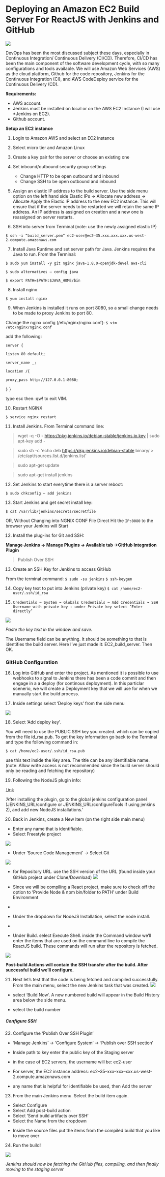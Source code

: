 # Deploying an Amazon EC2 Build Server For ReactJS    with Jenkins and GitHub
![](/image/1.jpeg)


DevOps has been the most discussed subject these days, especially in Continuous Integration/ Continuous Delivery (CI/CD). Therefore, CI/CD has been the main component of the software development cycle, with so many configurations and tools available. We will use Amazon Web Services (AWS) as the cloud platform, Github for the code repository, Jenkins for the Continuous Integration (CI), and AWS CodeDeploy service for the Continuous Delivery (CD).

**Requirements:**

* AWS account.
* Jenkins must be installed on local or on the  AWS EC2 Instance (I will use *Jenkins on EC2).
* Github account.

**Setup an EC2 instance**

1) Login to Amazon AWS and select an EC2 instance
2) Select micro tier and Amazon Linux
3) Create a key pair for the server or choose an existing one
4) Set inbound/outbound security group settings
    * Change HTTP to be open outbound and inbound
    * Change SSH to be open outbound and inbound

5) Assign an elastic IP address to the build server. Use the side menu option on the left hand side Elastic IPs → Allocate new address → Allocate
Apply the Elastic IP address to the new EC2 instance. This will ensure that if the server needs to be restarted we will retain the same IP address. An IP address is assigned on creation and a new one is reassigned on server restarts.

6) SSH into server from Terminal (note: use the newly assigned elastic IP)

``$ ssh -i “build_server.pem” ec2-user@ec2–35.xxx.xxx.xxx.us-west-2.compute.amazonaws.com``

7)  Install Java Runtime and set server path for Java. Jenkins requires the Java to run. From the Terminal:

``$ sudo yum install -y git nginx java-1.8.0-openjdk-devel aws-cli``

 ``$ sudo alternatives — config java``
 
 ``$ export PATH=$PATH:$JAVA_HOME/bin``


8) Install nginx

 ``$ yum install nginx``


9) When Jenkins is installed it runs on port 8080, so a small change needs to be made to proxy Jenkins to port 80.

Change the nginx config (/etc/nginx/nginx.conf):
 ``$ vim /etc/nginx/nginx.conf``

add the following:

`server {`

`listen 80 default;`

`server_name _;`

`location /{`

`proxy_pass http://127.0.0.1:8080;`

`}`
``}``



type esc then :qw! to exit VIM.

10) Restart NGINX

``$ service nginx restart``

11) Install Jenkins. From Terminal command line:

>wget -q -O - https://pkg.jenkins.io/debian-stable/jenkins.io.key | sudo apt-key add -

>sudo sh -c 'echo deb https://pkg.jenkins.io/debian-stable binary/ > \
    /etc/apt/sources.list.d/jenkins.list'
    
>sudo apt-get update

>sudo apt-get install jenkins


12) Set Jenkins to start everytime there is a server reboot:

``$ sudo chkconfig — add jenkins``


 13)  Start Jenkins and get secret install key:
 
``$ cat /var/lib/jenkins/secrets/secretfile``

OR, Without Changing into NGNIX CONF File Direct Hit the `IP:8080` to the browser your Jenkins will Start

12) Install the plug-ins for Git and SSH:

  **Manage Jenkins → Manage Plugins → Available tab →GitHub Integration Plugin**
   >Publish Over SSH


13) Create an SSH Key for Jenkins to access GitHub

 From the terminal command:
``$ sudo -su jenkins``
``$ ssh-keygen``

14) Copy key text to put into Jenkins (private key)
``$ cat /home/ec2-user/.ssh/id_rsa``


15) ``Credentials → System → Globals Credentials → Add Credentials → SSH Username with private key → under Private key select ‘Enter directly’``

![](file:///home/aditya/Pictures/2.jpeg)

*Paste the key text in the window and save.*

The Username field can be anything. It should be something to that is identifies the build server. Here I’ve just made it: EC2_build_server. Then OK.

### GitHub Configuration

16) Log into GitHub and enter the project. As mentioned it is possible to use webhooks to signal to Jenkins there has been a code commit and then engage in a a deploy (for continous deployment). In this particlar scenerio, we will create a Deployment key that we will use for when we manually start the build process.

17) Inside settings select ‘Deploy keys’ from the side menu

![](file:///home/aditya/Pictures/3.jpeg)

18) Select ‘Add deploy key’.

You will need to use the PUBLIC SSH key you created. which can be copied from the file id_rsa.pub. To get the key information go back to the Terminal and type the following command in:

``$ cat /home/ec2-user/.ssh/id_rsa.pub``

use this text inside the Key area. The title can be any identifiable name.
(note: Allow write access is not recommended since the build server should only be reading and fetching the repository)

19) Following the NodeJS plugin info:

   [Link](https://wiki.jenkins.io/display/JENKINS/NodeJS+Plugin)
 
 ‘After installing the plugin, go to the global jenkins configuration panel (JENKINS_URL/configure or JENKINS_URL/configureTools if using jenkins 2), and add new NodeJS installations.’
 
 
 20) Back in Jenkins, create a New Item (on the right side main menu)


- Enter any name that is identifiable.
- Select Freestyle project

![](file:///home/aditya/Pictures/4.jpeg)

- Under ‘Source Code Management’ → Select Git

![](file:///home/aditya/Pictures/5.jpeg)

- for Repository URL. use the SSH version of the URL (found inside your GitHub project under Clone/Download)
![](file:///home/aditya/Pictures/6.jpeg)


- Since we will be compiling a React project, make sure to check off the option to ‘Provide Node & npm bin/folder to PATH’ under Build Environment
- 

- Under the dropdown for NodeJS Installation, select the node install.
- 

- Under Build. select Execute Shell. inside the Command window we’ll enter the items that are used on the command line to compile the ReactJS build. These commands will run after the repository is fetched.

![](file:///home/aditya/Pictures/7.jpeg)

**Post-build Actions will contain the SSH transfer after the build. After successful build we’ll configure.**

21) Next let’s test that the code is being fetched and compiled successfully. From the main menu, select the new Jenkins task that was created.
![](file:///home/aditya/Pictures/8.jpeg)


- select ‘Build Now’. A new numbered build will appear in the Build History area below the side menu.

- select the build number

##### Configure SSH

22) Configure the ‘Publish Over SSH Plugin’

- ‘Manage Jenkins’ → ‘Configure System’ → ‘Publish over SSH section’
 
- Inside path to key enter the public key of the Staging server
 
- in the case of EC2 servers, the username will be: ec2-user

- For server, the EC2 instance address: ec2–35–xxx–xxx–xxx.us-west-2.compute.amazonaws.com

- any name that is helpful for identifiable be used, then Add the server
 
23) From the main Jenkins menu. Select the build item again.

* Select Configure
* Select Add post-build action
* Select ‘Send build artifacts over SSH’
* Select the Name from the dropdown

- Inside the source files put the items from the compiled build that you like to move over

24) Run the build!


![](file:///home/aditya/Pictures/9.jpeg)


*Jenkins should now be fetching the GitHub files, compiling, and then finally moving to the staging server*
